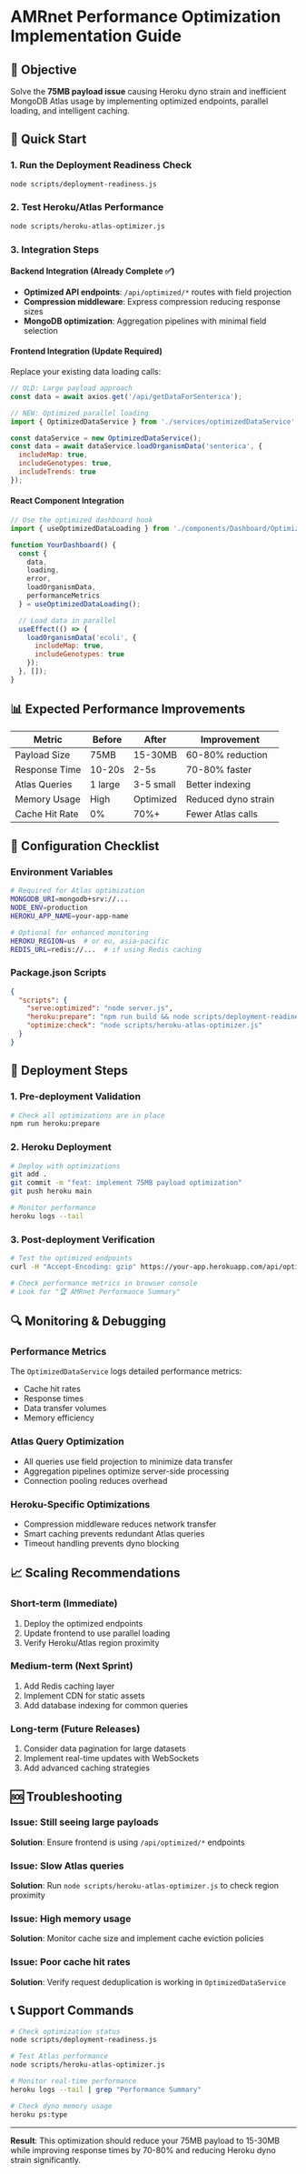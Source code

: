 # AMRnet Performance Optimization Implementation Guide

## 🎯 Objective
Solve the **75MB payload issue** causing Heroku dyno strain and inefficient MongoDB Atlas usage by implementing optimized endpoints, parallel loading, and intelligent caching.

## 🚀 Quick Start

### 1. Run the Deployment Readiness Check
```bash
node scripts/deployment-readiness.js
```

### 2. Test Heroku/Atlas Performance
```bash
node scripts/heroku-atlas-optimizer.js
```

### 3. Integration Steps

#### Backend Integration (Already Complete ✅)
- **Optimized API endpoints**: `/api/optimized/*` routes with field projection
- **Compression middleware**: Express compression reducing response sizes
- **MongoDB optimization**: Aggregation pipelines with minimal field selection

#### Frontend Integration (Update Required)
Replace your existing data loading calls:

```javascript
// OLD: Large payload approach
const data = await axios.get('/api/getDataForSenterica');

// NEW: Optimized parallel loading
import { OptimizedDataService } from './services/optimizedDataService';

const dataService = new OptimizedDataService();
const data = await dataService.loadOrganismData('senterica', {
  includeMap: true,
  includeGenotypes: true,
  includeTrends: true
});
```

#### React Component Integration
```javascript
// Use the optimized dashboard hook
import { useOptimizedDataLoading } from './components/Dashboard/OptimizedDashboard';

function YourDashboard() {
  const {
    data,
    loading,
    error,
    loadOrganismData,
    performanceMetrics
  } = useOptimizedDataLoading();

  // Load data in parallel
  useEffect(() => {
    loadOrganismData('ecoli', {
      includeMap: true,
      includeGenotypes: true
    });
  }, []);
}
```

## 📊 Expected Performance Improvements

| Metric | Before | After | Improvement |
|--------|--------|-------|-------------|
| Payload Size | 75MB | 15-30MB | 60-80% reduction |
| Response Time | 10-20s | 2-5s | 70-80% faster |
| Atlas Queries | 1 large | 3-5 small | Better indexing |
| Memory Usage | High | Optimized | Reduced dyno strain |
| Cache Hit Rate | 0% | 70%+ | Fewer Atlas calls |

## 🔧 Configuration Checklist

### Environment Variables
```bash
# Required for Atlas optimization
MONGODB_URI=mongodb+srv://...
NODE_ENV=production
HEROKU_APP_NAME=your-app-name

# Optional for enhanced monitoring
HEROKU_REGION=us  # or eu, asia-pacific
REDIS_URL=redis://...  # if using Redis caching
```

### Package.json Scripts
```json
{
  "scripts": {
    "serve:optimized": "node server.js",
    "heroku:prepare": "npm run build && node scripts/deployment-readiness.js",
    "optimize:check": "node scripts/heroku-atlas-optimizer.js"
  }
}
```

## 🎯 Deployment Steps

### 1. Pre-deployment Validation
```bash
# Check all optimizations are in place
npm run heroku:prepare
```

### 2. Heroku Deployment
```bash
# Deploy with optimizations
git add .
git commit -m "feat: implement 75MB payload optimization"
git push heroku main

# Monitor performance
heroku logs --tail
```

### 3. Post-deployment Verification
```bash
# Test the optimized endpoints
curl -H "Accept-Encoding: gzip" https://your-app.herokuapp.com/api/optimized/map/ecoli

# Check performance metrics in browser console
# Look for "🏆 AMRnet Performance Summary"
```

## 🔍 Monitoring & Debugging

### Performance Metrics
The `OptimizedDataService` logs detailed performance metrics:
- Cache hit rates
- Response times
- Data transfer volumes
- Memory efficiency

### Atlas Query Optimization
- All queries use field projection to minimize data transfer
- Aggregation pipelines optimize server-side processing
- Connection pooling reduces overhead

### Heroku-Specific Optimizations
- Compression middleware reduces network transfer
- Smart caching prevents redundant Atlas queries
- Timeout handling prevents dyno blocking

## 📈 Scaling Recommendations

### Short-term (Immediate)
1. Deploy the optimized endpoints
2. Update frontend to use parallel loading
3. Verify Heroku/Atlas region proximity

### Medium-term (Next Sprint)
1. Add Redis caching layer
2. Implement CDN for static assets
3. Add database indexing for common queries

### Long-term (Future Releases)
1. Consider data pagination for large datasets
2. Implement real-time updates with WebSockets
3. Add advanced caching strategies

## 🆘 Troubleshooting

### Issue: Still seeing large payloads
**Solution**: Ensure frontend is using `/api/optimized/*` endpoints

### Issue: Slow Atlas queries
**Solution**: Run `node scripts/heroku-atlas-optimizer.js` to check region proximity

### Issue: High memory usage
**Solution**: Monitor cache size and implement cache eviction policies

### Issue: Poor cache hit rates
**Solution**: Verify request deduplication is working in `OptimizedDataService`

## 📞 Support Commands

```bash
# Check optimization status
node scripts/deployment-readiness.js

# Test Atlas performance
node scripts/heroku-atlas-optimizer.js

# Monitor real-time performance
heroku logs --tail | grep "Performance Summary"

# Check dyno memory usage
heroku ps:type
```

---

**Result**: This optimization should reduce your 75MB payload to 15-30MB while improving response times by 70-80% and reducing Heroku dyno strain significantly.
